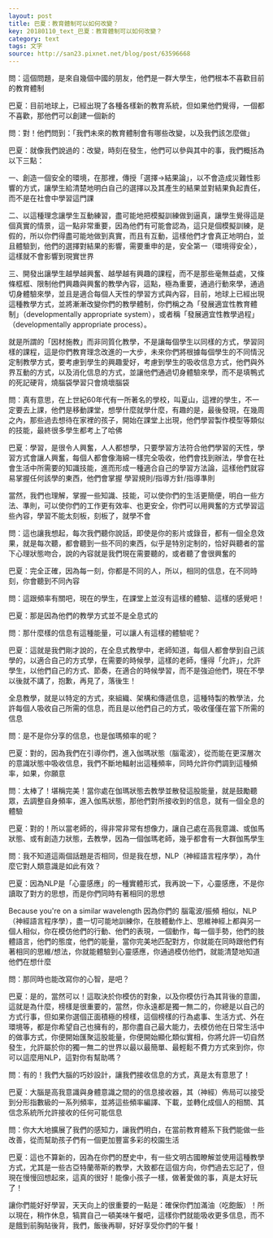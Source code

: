 ```yaml
---
layout: post
title: 巴夏：教育體制可以如何改變？
key: 20180110_text_巴夏：教育體制可以如何改變？
category: text
tags: 文字
source: http://san23.pixnet.net/blog/post/63596668
---
```



問：這個問題，是來自幾個中國的朋友，他們是一群大學生，他們根本不喜歡目前的教育體制

巴夏：目前地球上，已經出現了各種各樣新的教育系統，但如果他們覺得，一個都不喜歡，那他們可以創建一個新的

問：對！他們問到：「我們未來的教育體制會有哪些改變，以及我們該怎麼做」

巴夏：就像我們說過的：改變，時刻在發生，他們可以參與其中的事，我們概括為以下三點：

一、創造一個安全的環境，在那裡，傳授「選擇→結果論」，以不會造成災難性影響的方式，讓學生給清楚地明白自己的選擇以及其產生的結果並對結果負起責任，而不是在社會中學習這門課

二、以這種理念讓學生互動練習，盡可能地把模擬訓練做到逼真，讓學生覺得這是個真實的情景，這一點非常重要，因為他們有可能會認為，這只是個模擬訓練，是假的，所以你們得盡可能地做到真實，而且有互動，這樣他們才會真正地明白，並且體驗到，他們的選擇對結果的影響，需要重申的是，安全第一（環境得安全），這樣就不會影響到現實世界

三、開發出讓學生越學越興奮、越學越有興趣的課程，而不是那些毫無益處，又條條框框、限制他們興趣與興奮的教學內容，這點，極為重要，通過行動來學，通過切身體驗來學，並且是適合每個人天性的學習方式與內容，目前，地球上已經出現這種教學方式，並將漸漸改變你們的教學體制，你們稱之為「發展適宜性教育體制」（developmentally appropriate system），或者稱「發展適宜性教學過程」（developmentally appropriate process）。

就是所謂的「因材施教」而非同質化教學，不是讓每個學生以同樣的方式，學習同樣的課程，這是你們教育理念改進的一大步，未來你們將根據每個學生的不同情況定制教學方式，要考慮到學生的興趣愛好，考慮到學生的吸收信息方式，他們與外界互動的方式，以及消化信息的方式，並讓他們通過切身體驗來學，而不是填鴨式的死記硬背，燒腦袋學習只會燒壞腦袋

問：真有意思，在上世紀60年代有一所著名的學校，叫夏山，這裡的學生，不一定要去上課，他們是移動課堂，想學什麼就學什麼，有趣的是，最後發現，在幾周之內，那些過去想待在家裡的孩子，開始在課堂上出現，他們學習製作模型等類似的技能，最終很多學生都考上了哈佛

巴夏：學習，是很令人興奮，人人都想學，只要學習方法符合他們學習的天性，學習方式會讓人興奮，每個人都會像海綿一樣完全吸收，他們會找到辦法，學會在社會生活中所需要的知識技能，進而形成一種適合自己的學習方法論，這樣他們就容易掌握任何該學的東西，他們會掌握 學習規則/指導方針/指導準則

當然，我們也理解，掌握一些知識、技能，可以使你們的生活更簡便，明白一些方法、準則，可以使你們的工作更有效率、也更安全，你們可以用興奮的方式學習這些內容，學習不能太刻板，刻板了，就學不會

問：這也讓我想起，每次我們聽你說話，即使是你的影片或錄音，都有一個全息效果，就是每次聽，都會聽到一些不同的東西，似乎是特別定制的，恰好與聽者的當下心理狀態吻合，說的內容就是我們現在需要聽的，或者聽了會很興奮的

巴夏：完全正確，因為每一刻，你都是不同的人，所以，相同的信息，在不同時刻，你會聽到不同內容

問：這跟頻率有關吧，現在的學生，在課堂上並沒有這樣的體驗、這樣的感覺吧！

巴夏：那是因為他們的教學方式並不是全息式的

問：那什麼樣的信息有這種能量，可以讓人有這樣的體驗呢？

巴夏：這就是我們剛才說的，在全息式教學中，老師知道，每個人都會學到自己該學的，以適合自己的方式學，在需要的時候學，這樣的老師，懂得「允許」，允許學生，以他們自己的方式、節奏，在適合的時候學習，而不是強迫他們，現在不學以後就不講了，抱歉，再見了，落後生！

全息教學，就是以特定的方式，來組織、架構和傳遞信息，這種特製的教學法，允許每個人吸收自己所需的信息，而且是以他們自己的方式，吸收僅僅在當下所需的信息

問：是不是你分享的信息，也是伽瑪頻率的呢？

巴夏：對的，因為我們在引導你們，進入伽瑪狀態（腦電波），從而能在更深層次的意識狀態中吸收信息，我們不斷地輻射出這種頻率，同時允許你們調到這種頻率，如果，你願意

問：太棒了！堪稱完美！當你處在伽瑪狀態去教學並散發這股能量，就是鼓勵聽眾，去調整自身頻率，進入伽馬狀態，那他們對所接收到的信息，就有一個全息的體驗

巴夏：對的！所以當老師的，得非常非常有想像力，讓自己處在高我意識、或伽馬狀態、或有創造力狀態，去教學，因為一個伽瑪老師，幾乎都會有一大群伽馬學生

問：我不知道這兩個話題是否相同，但是我在想，NLP（神經語言程序學），為什麼它對人類意識是如此有效？

巴夏：因為NLP是「心靈感應」的一種實體形式，我再說一下，心靈感應，不是你讀取了對方的思想，而是你們同時有著相同的思想

Because you're on a similar wavelength
因為你們的 腦電波/振頻 相似，NLP（神經語言程序學），盡一切可能地訓練你，在肢體動作上、思維神經上都與另一個人相似，你在模仿他們的行動、他們的表現，一個動作，每一個手勢，他們的肢體語言，他們的態度，他們的能量，當你完美地匹配對方，你就能在同時跟他們有著相同的思維/想法，你就能體驗到心靈感應，你通過模仿他們，就能清楚地知道他們在想什麼

問：那同時也能改寫你的心智，是吧？

巴夏：是的，當然可以！這取決於你模仿的對象，以及你模仿行為其背後的意圖，這就是為什麼，榜樣是很重要的，當然，你永遠都是獨一無二的，你總是以自己的方式行事，但如果你選個正面積極的榜樣，這個榜樣的行為處事、生活方式、外在環境等，都是你希望自己也擁有的，那你盡自己最大能力，去模仿他在日常生活中的做事方式，你便開始匯聚這股能量，你便開始顯化類似實相，你將允許一切自然發生，允許屬於你的獨一無二的世界以最以最簡單、最輕鬆不費力方式來到你，你可以這麼用NLP，這對你有幫助嗎？

問：有的！我們大腦的巧妙設計，讓我們接收信息的方式，真是太有意思了！

巴夏：大腦是高我意識與身體意識之間的的信息接收器，其（神經）佈局可以接受到分形指數級的一系列頻率，並將這些頻率編譯、下載，並轉化成個人的相關、其信念系統所允許接收的任何可能信息

問：你大大地擴展了我們的感知力，讓我們明白，在當前教育體系下我們能做一些改善，從而幫助孩子們有一個更加豐富多彩的校園生活

巴夏：這也不算新的，因為在你們的歷史中，有一些文明古國瞭解並使用這種教學方式，尤其是一些古亞特蘭蒂斯的教學，大致都在這個方向，你們過去忘記了，但現在慢慢回想起來，這真的很好！能像小孩子一樣，做著愛做的事，真是太好玩了！

讓你們能好好學習，天天向上的很重要的一點是：確保你們加滿油（吃飽飯）！所以現在，稍作休息，犒賞自己一頓美味午餐吧，這樣你們就能吸收更多信息，而不是餓到前胸貼後背，我們，飯後再聊，好好享受你們的午餐！
